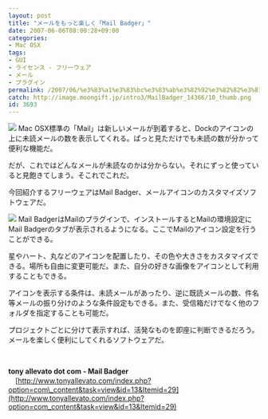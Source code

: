```yaml
---
layout: post
title: "メールをもっと楽しく「Mail Badger」"
date: 2007-06-06T08:00:28+09:00
categories:
- Mac OSX
tags: 
- GUI
- ライセンス - フリーウェア
- メール
- プラグイン
permalink: /2007/06/%e3%83%a1%e3%83%bc%e3%83%ab%e3%82%92%e3%82%82%e3%81%a3%e3%81%a8%e6%a5%bd%e3%81%97%e3%81%8f%e3%80%8cmail-badger%e3%80%8d/
catch: http://image.moongift.jp/intro3/MailBadger_14366/10_thumb.png
id: 3693
---
```

[![](http://image.moongift.jp/intro3/MailBadger_14366/11_thumb.png)](http://image.moongift.jp/intro3/MailBadger_14366/112.png) Mac OSX標準の「Mail」は新しいメールが到着すると、Dockのアイコンの上に未読メールの数を表示してくれる。ぱっと見ただけでも未読の数が分かって便利な機能だ。

 

だが、これではどんなメールが未読なのかは分からない。それにずっと使っていると見飽きてしまう。そこれでこれだ。

 

今回紹介するフリーウェアはMail Badger、メールアイコンのカスタマイズソフトウェアだ。

 <!--more--> 

[![](http://image.moongift.jp/intro3/MailBadger_14366/10_thumb.png)](http://image.moongift.jp/intro3/MailBadger_14366/102.png) Mail BadgerはMailのプラグインで、インストールするとMailの環境設定にMail Badgerのタブが表示されるようになる。ここでMailのアイコン設定を行うことができる。

 

星やハート、丸などのアイコンを配置したり、その色や大きさをカスタマイズできる。場所も自由に変更可能だ。また、自分の好きな画像をアイコンとして利用することもできる。

 

アイコンを表示する条件は、未読メールがあったり、逆に既読メールの数、件名等メールの振り分けのような条件設定もできる。また、受信箱だけでなく他のフォルダを指定することも可能だ。

 

プロジェクトごとに分けて表示すれば、活発なものを即座に判断できるだろう。メールを楽しく便利にしてくれるソフトウェアだ。

 

&nbsp;

 

**tony allevato dot com - Mail Badger**  
　[http://www.tonyallevato.com/index.php?option=com\_content&task=view&id=13&Itemid=29](http://www.tonyallevato.com/index.php?option=com_content&task=view&id=13&Itemid=29)

